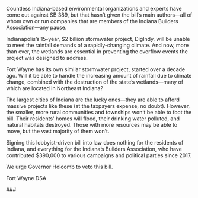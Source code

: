 ---
---

Countless Indiana-based environmental organizations and experts have come out against SB 389, but that hasn’t given the bill’s main authors—all of whom own or run companies that are members of the Indiana Builders Association—any pause. 

Indianapolis’s 15-year, $2 billion stormwater project, DigIndy, will be unable to meet the rainfall demands of a rapidly-changing climate. And now, more than ever, the wetlands are essential in preventing the overflow events the project was designed to address. 

Fort Wayne has its own similar stormwater project, started over a decade ago. Will it be able to handle the increasing amount of rainfall due to climate change, combined with the destruction of the state’s wetlands—many of which are located in Northeast Indiana?

The largest cities of Indiana are the lucky ones—they are able to afford massive projects like these (at the taxpayers expense, no doubt). However, the smaller, more rural communities and townships won’t be able to foot the bill. Their residents' homes will flood, their drinking water polluted, and natural habitats destroyed. Those with more resources may be able to move, but the vast majority of them won’t.

Signing this lobbyist-driven bill into law does nothing for the residents of Indiana, and everything for the Indiana’s Builders Association, who have contributed $390,000 to various campaigns and political parties since 2017.

We urge Governor Holcomb to veto this bill.

Fort Wayne DSA

\###
